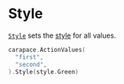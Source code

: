 # Style

[`Style`] sets the [style](https://pkg.go.dev/github.com/rsteube/carapace/pkg/style) for all values.

```go
carapace.ActionValues(
  "first",
  "second",
).Style(style.Green)
```


[`Style`]: https://pkg.go.dev/github.com/rsteube/carapace#Action.Style

